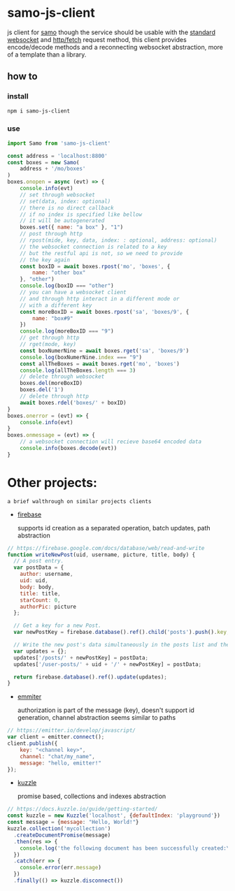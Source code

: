 # samo-js-client

js client for [samo](https://github.com/benitogf/samo) though the service should be usable with the [standard websocket](https://developer.mozilla.org/en-US/docs/Web/API/WebSocket) and [http/fetch](https://developer.mozilla.org/en-US/docs/Web/API/Fetch_API/Using_Fetch) request method, this client provides encode/decode methods and a reconnecting websocket abstraction, more of a template than a library.

## how to

### install
```bash
npm i samo-js-client
```

### use
```js
import Samo from 'samo-js-client'

const address = 'localhost:8800'
const boxes = new Samo(
    address + '/mo/boxes'
)
boxes.onopen = async (evt) => {
    console.info(evt)
    // set through websocket
    // set(data, index: optional)
    // there is no direct callback
    // if no index is specified like bellow
    // it will be autogenerated
    boxes.set({ name: "a box" }, "1")
    // post through http
    // rpost(mide, key, data, index: : optional, address: optional)
    // the websocket connection is related to a key
    // but the restful api is not, so we need to provide
    // the key again
    const boxID = await boxes.rpost('mo', 'boxes', {
        name: "other box"
    }, "other")
    console.log(boxID === "other")
    // you can have a websocket client
    // and through http interact in a different mode or
    // with a different key
    const moreBoxID = await boxes.rpost('sa', 'boxes/9', {
        name: "box#9"
    })
    console.log(moreBoxID === "9")
    // get through http
    // rget(mode, key)
    const boxNumerNine = await boxes.rget('sa', 'boxes/9')
    console.log(boxNumerNine.index === "9")
    const allTheBoxes = await boxes.rget('mo', 'boxes')
    console.log(allTheBoxes.length === 3)
    // delete through websocket
    boxes.del(moreBoxID)
    boxes.del('1')
    // delete through http
    await boxes.rdel('boxes/' + boxID)
}
boxes.onerror = (evt) => {
    console.info(evt)
}
boxes.onmessage = (evt) => {
    // a websocket connection will recieve base64 encoded data
    console.info(boxes.decode(evt))
}

```


# Other projects:
    a brief walthrough on similar projects clients

- [firebase](https://firebase.google.com/docs/database/)

	supports id creation as a separated operation, batch updates, path abstraction

```js
// https://firebase.google.com/docs/database/web/read-and-write
function writeNewPost(uid, username, picture, title, body) {
  // A post entry.
  var postData = {
    author: username,
    uid: uid,
    body: body,
    title: title,
    starCount: 0,
    authorPic: picture
  };

  // Get a key for a new Post.
  var newPostKey = firebase.database().ref().child('posts').push().key;

  // Write the new post's data simultaneously in the posts list and the user's post list.
  var updates = {};
  updates['/posts/' + newPostKey] = postData;
  updates['/user-posts/' + uid + '/' + newPostKey] = postData;

  return firebase.database().ref().update(updates);
}
```

- [emmiter](https://github.com/emitter-io/emitter)

	authorization is part of the message (key), doesn't support id generation, channel abstraction seems similar to paths

```js
// https://emitter.io/develop/javascript/
var client = emitter.connect();
client.publish({
	key: "<channel key>",
	channel: "chat/my_name",
	message: "hello, emitter!"
});
```
- [kuzzle](https://github.com/kuzzleio/kuzzle)

	promise based, collections and indexes abstraction

```js
// https://docs.kuzzle.io/guide/getting-started/
const kuzzle = new Kuzzle('localhost', {defaultIndex: 'playground'})
const message = {message: "Hello, World!"}
kuzzle.collection('mycollection')
  .createDocumentPromise(message)
  .then(res => {
    console.log('the following document has been successfully created:\n', message)
  })
  .catch(err => {
    console.error(err.message)
  })
  .finally(() => kuzzle.disconnect())
```



